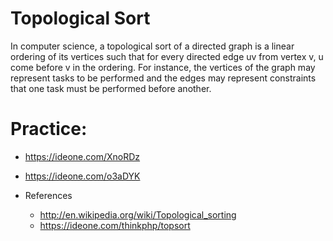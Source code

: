 # Topological Sort
 
  In computer science, a topological sort of a directed graph is a linear ordering of its vertices such that for every directed edge
  uv from vertex v, u come before v in the ordering. For instance, the vertices of the graph may represent tasks to be performed
  and the edges may represent constraints that one task must be performed before another.

# Practice:

*  https://ideone.com/XnoRDz
*  https://ideone.com/o3aDYK

* References

  * http://en.wikipedia.org/wiki/Topological_sorting
  * https://ideone.com/thinkphp/topsort
